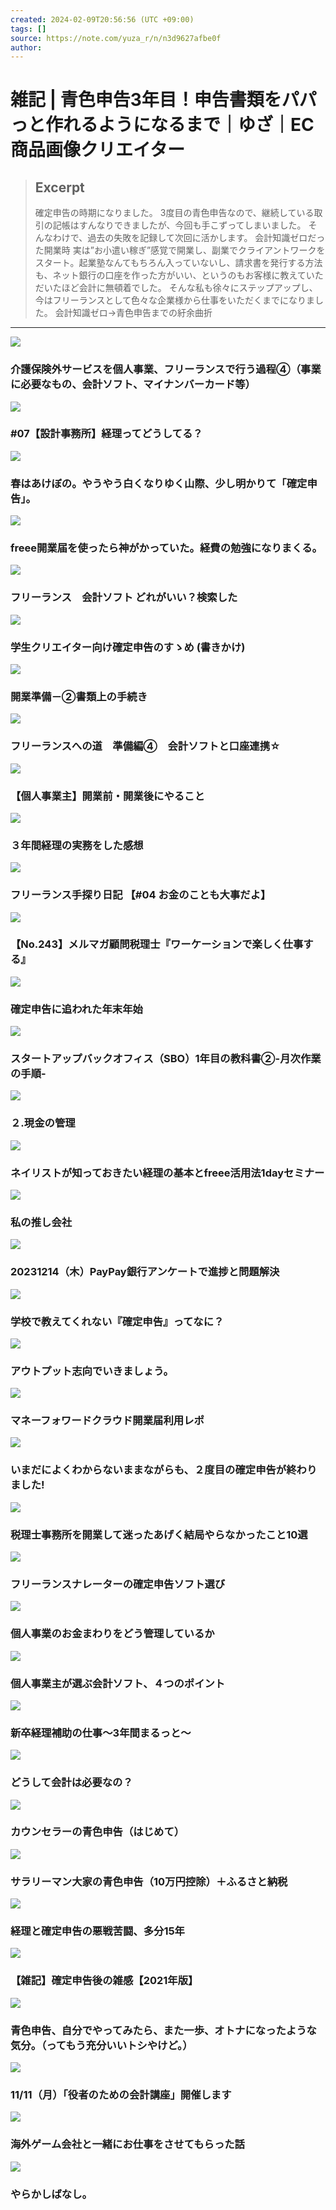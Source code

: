 ```yaml
---
created: 2024-02-09T20:56:56 (UTC +09:00)
tags: []
source: https://note.com/yuza_r/n/n3d9627afbe0f
author: 
---
```


# 雑記 | 青色申告3年目！申告書類をパパっと作れるようになるまで｜ゆざ｜EC商品画像クリエイター

> ## Excerpt
> 確定申告の時期になりました。 3度目の青色申告なので、継続している取引の記帳はすんなりできましたが、今回も手こずってしまいました。 そんなわけで、過去の失敗を記録して次回に活かします。   会計知識ゼロだった開業時  実は”お小遣い稼ぎ”感覚で開業し、副業でクライアントワークをスタート。起業塾なんてもちろん入っていないし、請求書を発行する方法も、ネット銀行の口座を作った方がいい、というのもお客様に教えていただいたほど会計に無頓着でした。  そんな私も徐々にステップアップし、今はフリーランスとして色々な企業様から仕事をいただくまでになりました。  会計知識ゼロ→青色申告までの紆余曲折

---
![](%E9%9B%91%E8%A8%98%20%20%E9%9D%92%E8%89%B2%E7%94%B3%E5%91%8A3%E5%B9%B4%E7%9B%AE%EF%BC%81%E7%94%B3%E5%91%8A%E6%9B%B8%E9%A1%9E%E3%82%92%E3%83%91%E3%83%91%E3%81%A3%E3%81%A8%E4%BD%9C%E3%82%8C%E3%82%8B%E3%82%88%E3%81%86%E3%81%AB%E3%81%AA%E3%82%8B%E3%81%BE%E3%81%A7%EF%BD%9C%E3%82%86%E3%81%96%EF%BD%9CEC%E5%95%86%E5%93%81%E7%94%BB%E5%83%8F%E3%82%AF%E3%83%AA%E3%82%A8%E3%82%A4%E3%82%BF%E3%83%BC/rectangle_large_type_2_33823b05e746e01ade81e3eb802dd392.jpeg)

### 介護保険外サービスを個人事業、フリーランスで行う過程④（事業に必要なもの、会計ソフト、マイナンバーカード等）

![](%E9%9B%91%E8%A8%98%20%20%E9%9D%92%E8%89%B2%E7%94%B3%E5%91%8A3%E5%B9%B4%E7%9B%AE%EF%BC%81%E7%94%B3%E5%91%8A%E6%9B%B8%E9%A1%9E%E3%82%92%E3%83%91%E3%83%91%E3%81%A3%E3%81%A8%E4%BD%9C%E3%82%8C%E3%82%8B%E3%82%88%E3%81%86%E3%81%AB%E3%81%AA%E3%82%8B%E3%81%BE%E3%81%A7%EF%BD%9C%E3%82%86%E3%81%96%EF%BD%9CEC%E5%95%86%E5%93%81%E7%94%BB%E5%83%8F%E3%82%AF%E3%83%AA%E3%82%A8%E3%82%A4%E3%82%BF%E3%83%BC/rectangle_large_type_2_5647a83143df2db3f6375ad36f544fe6.jpeg)

### #07【設計事務所】経理ってどうしてる？

![](%E9%9B%91%E8%A8%98%20%20%E9%9D%92%E8%89%B2%E7%94%B3%E5%91%8A3%E5%B9%B4%E7%9B%AE%EF%BC%81%E7%94%B3%E5%91%8A%E6%9B%B8%E9%A1%9E%E3%82%92%E3%83%91%E3%83%91%E3%81%A3%E3%81%A8%E4%BD%9C%E3%82%8C%E3%82%8B%E3%82%88%E3%81%86%E3%81%AB%E3%81%AA%E3%82%8B%E3%81%BE%E3%81%A7%EF%BD%9C%E3%82%86%E3%81%96%EF%BD%9CEC%E5%95%86%E5%93%81%E7%94%BB%E5%83%8F%E3%82%AF%E3%83%AA%E3%82%A8%E3%82%A4%E3%82%BF%E3%83%BC/rectangle_large_3533a2583454a125d9e0a4ab636e8c30.jpg)

### 春はあけぼの。やうやう白くなりゆく山際、少し明かりて「確定申告」。

![](%E9%9B%91%E8%A8%98%20%20%E9%9D%92%E8%89%B2%E7%94%B3%E5%91%8A3%E5%B9%B4%E7%9B%AE%EF%BC%81%E7%94%B3%E5%91%8A%E6%9B%B8%E9%A1%9E%E3%82%92%E3%83%91%E3%83%91%E3%81%A3%E3%81%A8%E4%BD%9C%E3%82%8C%E3%82%8B%E3%82%88%E3%81%86%E3%81%AB%E3%81%AA%E3%82%8B%E3%81%BE%E3%81%A7%EF%BD%9C%E3%82%86%E3%81%96%EF%BD%9CEC%E5%95%86%E5%93%81%E7%94%BB%E5%83%8F%E3%82%AF%E3%83%AA%E3%82%A8%E3%82%A4%E3%82%BF%E3%83%BC/rectangle_large_type_2_9b7d505a7e517d1a1b5f91e25be26daf.jpeg)

### freee開業届を使ったら神がかっていた。経費の勉強になりまくる。

![](%E9%9B%91%E8%A8%98%20%20%E9%9D%92%E8%89%B2%E7%94%B3%E5%91%8A3%E5%B9%B4%E7%9B%AE%EF%BC%81%E7%94%B3%E5%91%8A%E6%9B%B8%E9%A1%9E%E3%82%92%E3%83%91%E3%83%91%E3%81%A3%E3%81%A8%E4%BD%9C%E3%82%8C%E3%82%8B%E3%82%88%E3%81%86%E3%81%AB%E3%81%AA%E3%82%8B%E3%81%BE%E3%81%A7%EF%BD%9C%E3%82%86%E3%81%96%EF%BD%9CEC%E5%95%86%E5%93%81%E7%94%BB%E5%83%8F%E3%82%AF%E3%83%AA%E3%82%A8%E3%82%A4%E3%82%BF%E3%83%BC/rectangle_large_type_2_e9c121025213d112a41973a3638588e6.png)

### フリーランス　会計ソフト どれがいい？検索した

![](%E9%9B%91%E8%A8%98%20%20%E9%9D%92%E8%89%B2%E7%94%B3%E5%91%8A3%E5%B9%B4%E7%9B%AE%EF%BC%81%E7%94%B3%E5%91%8A%E6%9B%B8%E9%A1%9E%E3%82%92%E3%83%91%E3%83%91%E3%81%A3%E3%81%A8%E4%BD%9C%E3%82%8C%E3%82%8B%E3%82%88%E3%81%86%E3%81%AB%E3%81%AA%E3%82%8B%E3%81%BE%E3%81%A7%EF%BD%9C%E3%82%86%E3%81%96%EF%BD%9CEC%E5%95%86%E5%93%81%E7%94%BB%E5%83%8F%E3%82%AF%E3%83%AA%E3%82%A8%E3%82%A4%E3%82%BF%E3%83%BC/image.svg+xml)

### 学生クリエイター向け確定申告のすゝめ (書きかけ)

![](%E9%9B%91%E8%A8%98%20%20%E9%9D%92%E8%89%B2%E7%94%B3%E5%91%8A3%E5%B9%B4%E7%9B%AE%EF%BC%81%E7%94%B3%E5%91%8A%E6%9B%B8%E9%A1%9E%E3%82%92%E3%83%91%E3%83%91%E3%81%A3%E3%81%A8%E4%BD%9C%E3%82%8C%E3%82%8B%E3%82%88%E3%81%86%E3%81%AB%E3%81%AA%E3%82%8B%E3%81%BE%E3%81%A7%EF%BD%9C%E3%82%86%E3%81%96%EF%BD%9CEC%E5%95%86%E5%93%81%E7%94%BB%E5%83%8F%E3%82%AF%E3%83%AA%E3%82%A8%E3%82%A4%E3%82%BF%E3%83%BC/rectangle_large_type_2_e8f530f7f357450f03f67375f2a3d7a6.jpg)

### 開業準備－②書類上の手続き

![](%E9%9B%91%E8%A8%98%20%20%E9%9D%92%E8%89%B2%E7%94%B3%E5%91%8A3%E5%B9%B4%E7%9B%AE%EF%BC%81%E7%94%B3%E5%91%8A%E6%9B%B8%E9%A1%9E%E3%82%92%E3%83%91%E3%83%91%E3%81%A3%E3%81%A8%E4%BD%9C%E3%82%8C%E3%82%8B%E3%82%88%E3%81%86%E3%81%AB%E3%81%AA%E3%82%8B%E3%81%BE%E3%81%A7%EF%BD%9C%E3%82%86%E3%81%96%EF%BD%9CEC%E5%95%86%E5%93%81%E7%94%BB%E5%83%8F%E3%82%AF%E3%83%AA%E3%82%A8%E3%82%A4%E3%82%BF%E3%83%BC/rectangle_large_type_2_caa9979efd550a7f19c61c4c6b0ab9d8.png)

### フリーランスへの道　準備編④　会計ソフトと口座連携☆

![](%E9%9B%91%E8%A8%98%20%20%E9%9D%92%E8%89%B2%E7%94%B3%E5%91%8A3%E5%B9%B4%E7%9B%AE%EF%BC%81%E7%94%B3%E5%91%8A%E6%9B%B8%E9%A1%9E%E3%82%92%E3%83%91%E3%83%91%E3%81%A3%E3%81%A8%E4%BD%9C%E3%82%8C%E3%82%8B%E3%82%88%E3%81%86%E3%81%AB%E3%81%AA%E3%82%8B%E3%81%BE%E3%81%A7%EF%BD%9C%E3%82%86%E3%81%96%EF%BD%9CEC%E5%95%86%E5%93%81%E7%94%BB%E5%83%8F%E3%82%AF%E3%83%AA%E3%82%A8%E3%82%A4%E3%82%BF%E3%83%BC/rectangle_large_type_2_d1b9af51bb7948f6de1afa0f31c281cc.png)

### 【個人事業主】開業前・開業後にやること

![](%E9%9B%91%E8%A8%98%20%20%E9%9D%92%E8%89%B2%E7%94%B3%E5%91%8A3%E5%B9%B4%E7%9B%AE%EF%BC%81%E7%94%B3%E5%91%8A%E6%9B%B8%E9%A1%9E%E3%82%92%E3%83%91%E3%83%91%E3%81%A3%E3%81%A8%E4%BD%9C%E3%82%8C%E3%82%8B%E3%82%88%E3%81%86%E3%81%AB%E3%81%AA%E3%82%8B%E3%81%BE%E3%81%A7%EF%BD%9C%E3%82%86%E3%81%96%EF%BD%9CEC%E5%95%86%E5%93%81%E7%94%BB%E5%83%8F%E3%82%AF%E3%83%AA%E3%82%A8%E3%82%A4%E3%82%BF%E3%83%BC/image.svg+xml)

### ３年間経理の実務をした感想

![](%E9%9B%91%E8%A8%98%20%20%E9%9D%92%E8%89%B2%E7%94%B3%E5%91%8A3%E5%B9%B4%E7%9B%AE%EF%BC%81%E7%94%B3%E5%91%8A%E6%9B%B8%E9%A1%9E%E3%82%92%E3%83%91%E3%83%91%E3%81%A3%E3%81%A8%E4%BD%9C%E3%82%8C%E3%82%8B%E3%82%88%E3%81%86%E3%81%AB%E3%81%AA%E3%82%8B%E3%81%BE%E3%81%A7%EF%BD%9C%E3%82%86%E3%81%96%EF%BD%9CEC%E5%95%86%E5%93%81%E7%94%BB%E5%83%8F%E3%82%AF%E3%83%AA%E3%82%A8%E3%82%A4%E3%82%BF%E3%83%BC/rectangle_large_type_2_c8db1e94961fe8275355597e2f93d83f.jpg)

### フリーランス手探り日記 【#04 お金のことも大事だよ】

![](%E9%9B%91%E8%A8%98%20%20%E9%9D%92%E8%89%B2%E7%94%B3%E5%91%8A3%E5%B9%B4%E7%9B%AE%EF%BC%81%E7%94%B3%E5%91%8A%E6%9B%B8%E9%A1%9E%E3%82%92%E3%83%91%E3%83%91%E3%81%A3%E3%81%A8%E4%BD%9C%E3%82%8C%E3%82%8B%E3%82%88%E3%81%86%E3%81%AB%E3%81%AA%E3%82%8B%E3%81%BE%E3%81%A7%EF%BD%9C%E3%82%86%E3%81%96%EF%BD%9CEC%E5%95%86%E5%93%81%E7%94%BB%E5%83%8F%E3%82%AF%E3%83%AA%E3%82%A8%E3%82%A4%E3%82%BF%E3%83%BC/rectangle_large_type_2_b6b067a48e96f0759c3204f972e8a7a8.png)

### 【No.243】メルマガ顧問税理士『ワーケーションで楽しく仕事する』

![](%E9%9B%91%E8%A8%98%20%20%E9%9D%92%E8%89%B2%E7%94%B3%E5%91%8A3%E5%B9%B4%E7%9B%AE%EF%BC%81%E7%94%B3%E5%91%8A%E6%9B%B8%E9%A1%9E%E3%82%92%E3%83%91%E3%83%91%E3%81%A3%E3%81%A8%E4%BD%9C%E3%82%8C%E3%82%8B%E3%82%88%E3%81%86%E3%81%AB%E3%81%AA%E3%82%8B%E3%81%BE%E3%81%A7%EF%BD%9C%E3%82%86%E3%81%96%EF%BD%9CEC%E5%95%86%E5%93%81%E7%94%BB%E5%83%8F%E3%82%AF%E3%83%AA%E3%82%A8%E3%82%A4%E3%82%BF%E3%83%BC/image.svg+xml)

### 確定申告に追われた年末年始

![](%E9%9B%91%E8%A8%98%20%20%E9%9D%92%E8%89%B2%E7%94%B3%E5%91%8A3%E5%B9%B4%E7%9B%AE%EF%BC%81%E7%94%B3%E5%91%8A%E6%9B%B8%E9%A1%9E%E3%82%92%E3%83%91%E3%83%91%E3%81%A3%E3%81%A8%E4%BD%9C%E3%82%8C%E3%82%8B%E3%82%88%E3%81%86%E3%81%AB%E3%81%AA%E3%82%8B%E3%81%BE%E3%81%A7%EF%BD%9C%E3%82%86%E3%81%96%EF%BD%9CEC%E5%95%86%E5%93%81%E7%94%BB%E5%83%8F%E3%82%AF%E3%83%AA%E3%82%A8%E3%82%A4%E3%82%BF%E3%83%BC/rectangle_large_type_2_cae77c01b81ce5997cf20bc5a37b4a38.jpeg)

### スタートアップバックオフィス（SBO）1年目の教科書②-月次作業の手順-

![](%E9%9B%91%E8%A8%98%20%20%E9%9D%92%E8%89%B2%E7%94%B3%E5%91%8A3%E5%B9%B4%E7%9B%AE%EF%BC%81%E7%94%B3%E5%91%8A%E6%9B%B8%E9%A1%9E%E3%82%92%E3%83%91%E3%83%91%E3%81%A3%E3%81%A8%E4%BD%9C%E3%82%8C%E3%82%8B%E3%82%88%E3%81%86%E3%81%AB%E3%81%AA%E3%82%8B%E3%81%BE%E3%81%A7%EF%BD%9C%E3%82%86%E3%81%96%EF%BD%9CEC%E5%95%86%E5%93%81%E7%94%BB%E5%83%8F%E3%82%AF%E3%83%AA%E3%82%A8%E3%82%A4%E3%82%BF%E3%83%BC/rectangle_large_type_2_a575bafacf9cc0a7df33ae56c8eeb962.jpeg)

### ２.現金の管理

![](%E9%9B%91%E8%A8%98%20%20%E9%9D%92%E8%89%B2%E7%94%B3%E5%91%8A3%E5%B9%B4%E7%9B%AE%EF%BC%81%E7%94%B3%E5%91%8A%E6%9B%B8%E9%A1%9E%E3%82%92%E3%83%91%E3%83%91%E3%81%A3%E3%81%A8%E4%BD%9C%E3%82%8C%E3%82%8B%E3%82%88%E3%81%86%E3%81%AB%E3%81%AA%E3%82%8B%E3%81%BE%E3%81%A7%EF%BD%9C%E3%82%86%E3%81%96%EF%BD%9CEC%E5%95%86%E5%93%81%E7%94%BB%E5%83%8F%E3%82%AF%E3%83%AA%E3%82%A8%E3%82%A4%E3%82%BF%E3%83%BC/rectangle_large_type_2_f255e472d93115964ebdaf6e399024c0.png)

### ネイリストが知っておきたい経理の基本とfreee活用法1dayセミナー

![](%E9%9B%91%E8%A8%98%20%20%E9%9D%92%E8%89%B2%E7%94%B3%E5%91%8A3%E5%B9%B4%E7%9B%AE%EF%BC%81%E7%94%B3%E5%91%8A%E6%9B%B8%E9%A1%9E%E3%82%92%E3%83%91%E3%83%91%E3%81%A3%E3%81%A8%E4%BD%9C%E3%82%8C%E3%82%8B%E3%82%88%E3%81%86%E3%81%AB%E3%81%AA%E3%82%8B%E3%81%BE%E3%81%A7%EF%BD%9C%E3%82%86%E3%81%96%EF%BD%9CEC%E5%95%86%E5%93%81%E7%94%BB%E5%83%8F%E3%82%AF%E3%83%AA%E3%82%A8%E3%82%A4%E3%82%BF%E3%83%BC/rectangle_large_type_2_07a4d435c07476ab2121585d39e4118a.png)

### 私の推し会社

![](%E9%9B%91%E8%A8%98%20%20%E9%9D%92%E8%89%B2%E7%94%B3%E5%91%8A3%E5%B9%B4%E7%9B%AE%EF%BC%81%E7%94%B3%E5%91%8A%E6%9B%B8%E9%A1%9E%E3%82%92%E3%83%91%E3%83%91%E3%81%A3%E3%81%A8%E4%BD%9C%E3%82%8C%E3%82%8B%E3%82%88%E3%81%86%E3%81%AB%E3%81%AA%E3%82%8B%E3%81%BE%E3%81%A7%EF%BD%9C%E3%82%86%E3%81%96%EF%BD%9CEC%E5%95%86%E5%93%81%E7%94%BB%E5%83%8F%E3%82%AF%E3%83%AA%E3%82%A8%E3%82%A4%E3%82%BF%E3%83%BC/rectangle_large_type_2_ef71f7f2a55dd3ad2e1d5bb8697a69dd.png)

### 20231214（木）PayPay銀行アンケートで進捗と問題解決

![](%E9%9B%91%E8%A8%98%20%20%E9%9D%92%E8%89%B2%E7%94%B3%E5%91%8A3%E5%B9%B4%E7%9B%AE%EF%BC%81%E7%94%B3%E5%91%8A%E6%9B%B8%E9%A1%9E%E3%82%92%E3%83%91%E3%83%91%E3%81%A3%E3%81%A8%E4%BD%9C%E3%82%8C%E3%82%8B%E3%82%88%E3%81%86%E3%81%AB%E3%81%AA%E3%82%8B%E3%81%BE%E3%81%A7%EF%BD%9C%E3%82%86%E3%81%96%EF%BD%9CEC%E5%95%86%E5%93%81%E7%94%BB%E5%83%8F%E3%82%AF%E3%83%AA%E3%82%A8%E3%82%A4%E3%82%BF%E3%83%BC/rectangle_large_type_2_4dc2dfcd464e2ca70f53f723dfa590c6.jpg)

### 学校で教えてくれない『確定申告』ってなに？

![](%E9%9B%91%E8%A8%98%20%20%E9%9D%92%E8%89%B2%E7%94%B3%E5%91%8A3%E5%B9%B4%E7%9B%AE%EF%BC%81%E7%94%B3%E5%91%8A%E6%9B%B8%E9%A1%9E%E3%82%92%E3%83%91%E3%83%91%E3%81%A3%E3%81%A8%E4%BD%9C%E3%82%8C%E3%82%8B%E3%82%88%E3%81%86%E3%81%AB%E3%81%AA%E3%82%8B%E3%81%BE%E3%81%A7%EF%BD%9C%E3%82%86%E3%81%96%EF%BD%9CEC%E5%95%86%E5%93%81%E7%94%BB%E5%83%8F%E3%82%AF%E3%83%AA%E3%82%A8%E3%82%A4%E3%82%BF%E3%83%BC/rectangle_large_type_2_d0e2629be6b306081fd9db3d00f9bfbe.jpeg)

### アウトプット志向でいきましょう。

![](%E9%9B%91%E8%A8%98%20%20%E9%9D%92%E8%89%B2%E7%94%B3%E5%91%8A3%E5%B9%B4%E7%9B%AE%EF%BC%81%E7%94%B3%E5%91%8A%E6%9B%B8%E9%A1%9E%E3%82%92%E3%83%91%E3%83%91%E3%81%A3%E3%81%A8%E4%BD%9C%E3%82%8C%E3%82%8B%E3%82%88%E3%81%86%E3%81%AB%E3%81%AA%E3%82%8B%E3%81%BE%E3%81%A7%EF%BD%9C%E3%82%86%E3%81%96%EF%BD%9CEC%E5%95%86%E5%93%81%E7%94%BB%E5%83%8F%E3%82%AF%E3%83%AA%E3%82%A8%E3%82%A4%E3%82%BF%E3%83%BC/rectangle_large_type_2_3e4d93000949a9639188da7c7201ed94.png)

### マネーフォワードクラウド開業届利用レポ

![](%E9%9B%91%E8%A8%98%20%20%E9%9D%92%E8%89%B2%E7%94%B3%E5%91%8A3%E5%B9%B4%E7%9B%AE%EF%BC%81%E7%94%B3%E5%91%8A%E6%9B%B8%E9%A1%9E%E3%82%92%E3%83%91%E3%83%91%E3%81%A3%E3%81%A8%E4%BD%9C%E3%82%8C%E3%82%8B%E3%82%88%E3%81%86%E3%81%AB%E3%81%AA%E3%82%8B%E3%81%BE%E3%81%A7%EF%BD%9C%E3%82%86%E3%81%96%EF%BD%9CEC%E5%95%86%E5%93%81%E7%94%BB%E5%83%8F%E3%82%AF%E3%83%AA%E3%82%A8%E3%82%A4%E3%82%BF%E3%83%BC/rectangle_large_type_2_e0a6ea8e93ba421b37bedaf05e28981c.jpeg)

### いまだによくわからないままながらも、２度目の確定申告が終わりました!　

![](%E9%9B%91%E8%A8%98%20%20%E9%9D%92%E8%89%B2%E7%94%B3%E5%91%8A3%E5%B9%B4%E7%9B%AE%EF%BC%81%E7%94%B3%E5%91%8A%E6%9B%B8%E9%A1%9E%E3%82%92%E3%83%91%E3%83%91%E3%81%A3%E3%81%A8%E4%BD%9C%E3%82%8C%E3%82%8B%E3%82%88%E3%81%86%E3%81%AB%E3%81%AA%E3%82%8B%E3%81%BE%E3%81%A7%EF%BD%9C%E3%82%86%E3%81%96%EF%BD%9CEC%E5%95%86%E5%93%81%E7%94%BB%E5%83%8F%E3%82%AF%E3%83%AA%E3%82%A8%E3%82%A4%E3%82%BF%E3%83%BC/rectangle_large_type_2_61240588fdb19adf24b2b03edc1fccd1.jpg)

### 税理士事務所を開業して迷ったあげく結局やらなかったこと10選

![](%E9%9B%91%E8%A8%98%20%20%E9%9D%92%E8%89%B2%E7%94%B3%E5%91%8A3%E5%B9%B4%E7%9B%AE%EF%BC%81%E7%94%B3%E5%91%8A%E6%9B%B8%E9%A1%9E%E3%82%92%E3%83%91%E3%83%91%E3%81%A3%E3%81%A8%E4%BD%9C%E3%82%8C%E3%82%8B%E3%82%88%E3%81%86%E3%81%AB%E3%81%AA%E3%82%8B%E3%81%BE%E3%81%A7%EF%BD%9C%E3%82%86%E3%81%96%EF%BD%9CEC%E5%95%86%E5%93%81%E7%94%BB%E5%83%8F%E3%82%AF%E3%83%AA%E3%82%A8%E3%82%A4%E3%82%BF%E3%83%BC/rectangle_large_type_2_c888d93a63b2c9442d506bb6d2e3139b.jpg)

### フリーランスナレーターの確定申告ソフト選び

![](%E9%9B%91%E8%A8%98%20%20%E9%9D%92%E8%89%B2%E7%94%B3%E5%91%8A3%E5%B9%B4%E7%9B%AE%EF%BC%81%E7%94%B3%E5%91%8A%E6%9B%B8%E9%A1%9E%E3%82%92%E3%83%91%E3%83%91%E3%81%A3%E3%81%A8%E4%BD%9C%E3%82%8C%E3%82%8B%E3%82%88%E3%81%86%E3%81%AB%E3%81%AA%E3%82%8B%E3%81%BE%E3%81%A7%EF%BD%9C%E3%82%86%E3%81%96%EF%BD%9CEC%E5%95%86%E5%93%81%E7%94%BB%E5%83%8F%E3%82%AF%E3%83%AA%E3%82%A8%E3%82%A4%E3%82%BF%E3%83%BC/rectangle_large_type_2_24758171a1745a2817a6ebcce88a1a93.png)

### 個人事業のお金まわりをどう管理しているか

![](%E9%9B%91%E8%A8%98%20%20%E9%9D%92%E8%89%B2%E7%94%B3%E5%91%8A3%E5%B9%B4%E7%9B%AE%EF%BC%81%E7%94%B3%E5%91%8A%E6%9B%B8%E9%A1%9E%E3%82%92%E3%83%91%E3%83%91%E3%81%A3%E3%81%A8%E4%BD%9C%E3%82%8C%E3%82%8B%E3%82%88%E3%81%86%E3%81%AB%E3%81%AA%E3%82%8B%E3%81%BE%E3%81%A7%EF%BD%9C%E3%82%86%E3%81%96%EF%BD%9CEC%E5%95%86%E5%93%81%E7%94%BB%E5%83%8F%E3%82%AF%E3%83%AA%E3%82%A8%E3%82%A4%E3%82%BF%E3%83%BC/rectangle_large_type_2_05d2d575a1bc08cfe84bd544f58c8fc1.png)

### 個人事業主が選ぶ会計ソフト、４つのポイント

![](%E9%9B%91%E8%A8%98%20%20%E9%9D%92%E8%89%B2%E7%94%B3%E5%91%8A3%E5%B9%B4%E7%9B%AE%EF%BC%81%E7%94%B3%E5%91%8A%E6%9B%B8%E9%A1%9E%E3%82%92%E3%83%91%E3%83%91%E3%81%A3%E3%81%A8%E4%BD%9C%E3%82%8C%E3%82%8B%E3%82%88%E3%81%86%E3%81%AB%E3%81%AA%E3%82%8B%E3%81%BE%E3%81%A7%EF%BD%9C%E3%82%86%E3%81%96%EF%BD%9CEC%E5%95%86%E5%93%81%E7%94%BB%E5%83%8F%E3%82%AF%E3%83%AA%E3%82%A8%E3%82%A4%E3%82%BF%E3%83%BC/rectangle_large_type_2_68e88250d42ae1450e79ea5db37cff7f.jpg)

### 新卒経理補助の仕事〜3年間まるっと〜

![](%E9%9B%91%E8%A8%98%20%20%E9%9D%92%E8%89%B2%E7%94%B3%E5%91%8A3%E5%B9%B4%E7%9B%AE%EF%BC%81%E7%94%B3%E5%91%8A%E6%9B%B8%E9%A1%9E%E3%82%92%E3%83%91%E3%83%91%E3%81%A3%E3%81%A8%E4%BD%9C%E3%82%8C%E3%82%8B%E3%82%88%E3%81%86%E3%81%AB%E3%81%AA%E3%82%8B%E3%81%BE%E3%81%A7%EF%BD%9C%E3%82%86%E3%81%96%EF%BD%9CEC%E5%95%86%E5%93%81%E7%94%BB%E5%83%8F%E3%82%AF%E3%83%AA%E3%82%A8%E3%82%A4%E3%82%BF%E3%83%BC/rectangle_large_type_2_fd82ef3e19b53a5fa5d23efcd0e853d6.jpeg)

### どうして会計は必要なの？

![](%E9%9B%91%E8%A8%98%20%20%E9%9D%92%E8%89%B2%E7%94%B3%E5%91%8A3%E5%B9%B4%E7%9B%AE%EF%BC%81%E7%94%B3%E5%91%8A%E6%9B%B8%E9%A1%9E%E3%82%92%E3%83%91%E3%83%91%E3%81%A3%E3%81%A8%E4%BD%9C%E3%82%8C%E3%82%8B%E3%82%88%E3%81%86%E3%81%AB%E3%81%AA%E3%82%8B%E3%81%BE%E3%81%A7%EF%BD%9C%E3%82%86%E3%81%96%EF%BD%9CEC%E5%95%86%E5%93%81%E7%94%BB%E5%83%8F%E3%82%AF%E3%83%AA%E3%82%A8%E3%82%A4%E3%82%BF%E3%83%BC/image.svg+xml)

### カウンセラーの青色申告（はじめて）

![](%E9%9B%91%E8%A8%98%20%20%E9%9D%92%E8%89%B2%E7%94%B3%E5%91%8A3%E5%B9%B4%E7%9B%AE%EF%BC%81%E7%94%B3%E5%91%8A%E6%9B%B8%E9%A1%9E%E3%82%92%E3%83%91%E3%83%91%E3%81%A3%E3%81%A8%E4%BD%9C%E3%82%8C%E3%82%8B%E3%82%88%E3%81%86%E3%81%AB%E3%81%AA%E3%82%8B%E3%81%BE%E3%81%A7%EF%BD%9C%E3%82%86%E3%81%96%EF%BD%9CEC%E5%95%86%E5%93%81%E7%94%BB%E5%83%8F%E3%82%AF%E3%83%AA%E3%82%A8%E3%82%A4%E3%82%BF%E3%83%BC/rectangle_large_type_2_cd5d75bad263a185f9e8dd3e1f65f85d.jpg)

### サラリーマン大家の青色申告（10万円控除）＋ふるさと納税

![](%E9%9B%91%E8%A8%98%20%20%E9%9D%92%E8%89%B2%E7%94%B3%E5%91%8A3%E5%B9%B4%E7%9B%AE%EF%BC%81%E7%94%B3%E5%91%8A%E6%9B%B8%E9%A1%9E%E3%82%92%E3%83%91%E3%83%91%E3%81%A3%E3%81%A8%E4%BD%9C%E3%82%8C%E3%82%8B%E3%82%88%E3%81%86%E3%81%AB%E3%81%AA%E3%82%8B%E3%81%BE%E3%81%A7%EF%BD%9C%E3%82%86%E3%81%96%EF%BD%9CEC%E5%95%86%E5%93%81%E7%94%BB%E5%83%8F%E3%82%AF%E3%83%AA%E3%82%A8%E3%82%A4%E3%82%BF%E3%83%BC/rectangle_large_type_2_bf4d178ac96020027cc1583d5e4bb3d1.png)

### 経理と確定申告の悪戦苦闘、多分15年

![](%E9%9B%91%E8%A8%98%20%20%E9%9D%92%E8%89%B2%E7%94%B3%E5%91%8A3%E5%B9%B4%E7%9B%AE%EF%BC%81%E7%94%B3%E5%91%8A%E6%9B%B8%E9%A1%9E%E3%82%92%E3%83%91%E3%83%91%E3%81%A3%E3%81%A8%E4%BD%9C%E3%82%8C%E3%82%8B%E3%82%88%E3%81%86%E3%81%AB%E3%81%AA%E3%82%8B%E3%81%BE%E3%81%A7%EF%BD%9C%E3%82%86%E3%81%96%EF%BD%9CEC%E5%95%86%E5%93%81%E7%94%BB%E5%83%8F%E3%82%AF%E3%83%AA%E3%82%A8%E3%82%A4%E3%82%BF%E3%83%BC/rectangle_large_type_2_392c801ffe7336be8e4adc4324fe962c.jpg)

### 【雑記】確定申告後の雑感【2021年版】

![](%E9%9B%91%E8%A8%98%20%20%E9%9D%92%E8%89%B2%E7%94%B3%E5%91%8A3%E5%B9%B4%E7%9B%AE%EF%BC%81%E7%94%B3%E5%91%8A%E6%9B%B8%E9%A1%9E%E3%82%92%E3%83%91%E3%83%91%E3%81%A3%E3%81%A8%E4%BD%9C%E3%82%8C%E3%82%8B%E3%82%88%E3%81%86%E3%81%AB%E3%81%AA%E3%82%8B%E3%81%BE%E3%81%A7%EF%BD%9C%E3%82%86%E3%81%96%EF%BD%9CEC%E5%95%86%E5%93%81%E7%94%BB%E5%83%8F%E3%82%AF%E3%83%AA%E3%82%A8%E3%82%A4%E3%82%BF%E3%83%BC/rectangle_large_type_2_e7a5feacde6ad6bdfcce718d8368d05d.jpg)

### 青色申告、自分でやってみたら、また一歩、オトナになったような気分。（ってもう充分いいトシやけど。）

![](%E9%9B%91%E8%A8%98%20%20%E9%9D%92%E8%89%B2%E7%94%B3%E5%91%8A3%E5%B9%B4%E7%9B%AE%EF%BC%81%E7%94%B3%E5%91%8A%E6%9B%B8%E9%A1%9E%E3%82%92%E3%83%91%E3%83%91%E3%81%A3%E3%81%A8%E4%BD%9C%E3%82%8C%E3%82%8B%E3%82%88%E3%81%86%E3%81%AB%E3%81%AA%E3%82%8B%E3%81%BE%E3%81%A7%EF%BD%9C%E3%82%86%E3%81%96%EF%BD%9CEC%E5%95%86%E5%93%81%E7%94%BB%E5%83%8F%E3%82%AF%E3%83%AA%E3%82%A8%E3%82%A4%E3%82%BF%E3%83%BC/rectangle_large_type_2_74dbaad82c3b3df1fdd138f22d85c1c3.png)

### 11/11（月）「役者のための会計講座」開催します

![](%E9%9B%91%E8%A8%98%20%20%E9%9D%92%E8%89%B2%E7%94%B3%E5%91%8A3%E5%B9%B4%E7%9B%AE%EF%BC%81%E7%94%B3%E5%91%8A%E6%9B%B8%E9%A1%9E%E3%82%92%E3%83%91%E3%83%91%E3%81%A3%E3%81%A8%E4%BD%9C%E3%82%8C%E3%82%8B%E3%82%88%E3%81%86%E3%81%AB%E3%81%AA%E3%82%8B%E3%81%BE%E3%81%A7%EF%BD%9C%E3%82%86%E3%81%96%EF%BD%9CEC%E5%95%86%E5%93%81%E7%94%BB%E5%83%8F%E3%82%AF%E3%83%AA%E3%82%A8%E3%82%A4%E3%82%BF%E3%83%BC/image.svg+xml)

### 海外ゲーム会社と一緒にお仕事をさせてもらった話

![](%E9%9B%91%E8%A8%98%20%20%E9%9D%92%E8%89%B2%E7%94%B3%E5%91%8A3%E5%B9%B4%E7%9B%AE%EF%BC%81%E7%94%B3%E5%91%8A%E6%9B%B8%E9%A1%9E%E3%82%92%E3%83%91%E3%83%91%E3%81%A3%E3%81%A8%E4%BD%9C%E3%82%8C%E3%82%8B%E3%82%88%E3%81%86%E3%81%AB%E3%81%AA%E3%82%8B%E3%81%BE%E3%81%A7%EF%BD%9C%E3%82%86%E3%81%96%EF%BD%9CEC%E5%95%86%E5%93%81%E7%94%BB%E5%83%8F%E3%82%AF%E3%83%AA%E3%82%A8%E3%82%A4%E3%82%BF%E3%83%BC/image.svg+xml)

### やらかしばなし。
